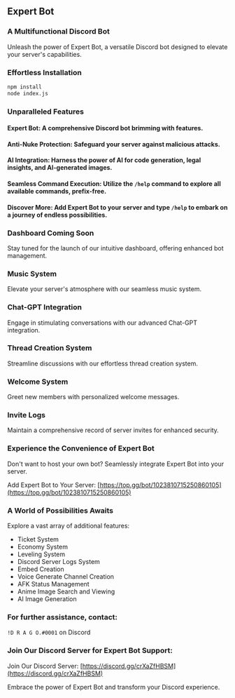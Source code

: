 ## Expert Bot

### A Multifunctional Discord Bot

Unleash the power of Expert Bot, a versatile Discord bot designed to elevate your server's capabilities.

### Effortless Installation

```bash
npm install
node index.js
```

### Unparalleled Features

#### Expert Bot: A comprehensive Discord bot brimming with features.

#### Anti-Nuke Protection: Safeguard your server against malicious attacks.

#### AI Integration: Harness the power of AI for code generation, legal insights, and AI-generated images.

#### Seamless Command Execution: Utilize the `/help` command to explore all available commands, prefix-free.

#### Discover More: Add Expert Bot to your server and type `/help` to embark on a journey of endless possibilities.

### Dashboard Coming Soon

Stay tuned for the launch of our intuitive dashboard, offering enhanced bot management.

### Music System

Elevate your server's atmosphere with our seamless music system.

### Chat-GPT Integration

Engage in stimulating conversations with our advanced Chat-GPT integration.

### Thread Creation System

Streamline discussions with our effortless thread creation system.

### Welcome System

Greet new members with personalized welcome messages.

### Invite Logs

Maintain a comprehensive record of server invites for enhanced security.

### Experience the Convenience of Expert Bot

Don't want to host your own bot? Seamlessly integrate Expert Bot into your server.

Add Expert Bot to Your Server: [https://top.gg/bot/1023810715250860105](https://top.gg/bot/1023810715250860105)

### A World of Possibilities Awaits

Explore a vast array of additional features:

* Ticket System
* Economy System
* Leveling System
* Discord Server Logs System
* Embed Creation
* Voice Generate Channel Creation
* AFK Status Management
* Anime Image Search and Viewing
* AI Image Generation

### For further assistance, contact:

`!D R A G O.#0001` on Discord

### Join Our Discord Server for Expert Bot Support:

Join Our Discord Server: [https://discord.gg/crXaZfHBSM](https://discord.gg/crXaZfHBSM)

Embrace the power of Expert Bot and transform your Discord experience.
